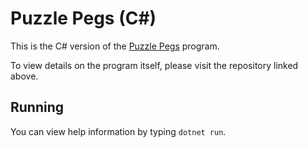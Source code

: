 # Puzzle Pegs (C#)

This is the C# version of the [Puzzle Pegs](https://github.com/Techman/puzzle-pegs) program.

To view details on the program itself, please visit the repository linked above.

## Running

You can view help information by typing `dotnet run`.
